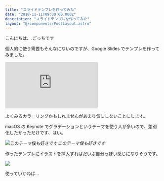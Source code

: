 ```yaml
---
title: "スライドテンプレを作ってみた"
date: "2018-11-11T09:00:00.000Z"
description: "スライドテンプレを作ってみた"
layout: "@/components/PostLayout.astro"
---
```


こんにちは、.ごっちです

個人的に使う需要もそんなにないのですが、Google Slides でテンプレを作ってみました。

<iframe src="https://medium.com/media/485e3e936ef51ebb975586c944790c73" frameborder=0></iframe>

よくみるカラーリングかもしれませんがあまり気にしないことにします。

macOS の Keynote でグラデーションというテーマを使う人が多いので、差別化したかっただけです、はい。

![このテーマ僕も好きです](https://cdn-images-1.medium.com/max/3580/1*uyXROl_SzSEBNxYqUCDL9A.png)_このテーマ僕も好きです_

作ったテンプレにイラストを挿入すればだいぶ自分っぽい感じになりそうです。

![](https://cdn-images-1.medium.com/max/2000/1*1MQboG5A5qoTjm9fo8h6Lg.png)

使っていかねば…
